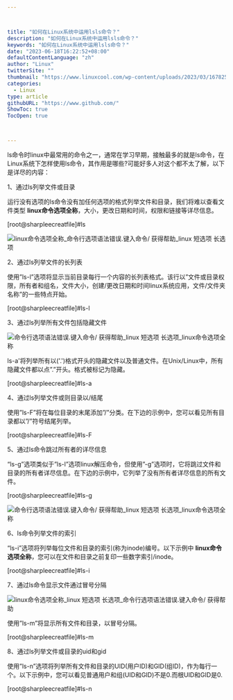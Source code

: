 ```yaml
---



title: "如何在Linux系统中运用lsls命令？"
description: "如何在Linux系统中运用lsls命令？"
keywords: "如何在Linux系统中运用lsls命令？"
date: "2023-06-18T16:22:52+08:00"
defaultContentLanguage: "zh"
author: "Linux"
twitterSite: ""
thumbnail: "https://www.linuxcool.com/wp-content/uploads/2023/03/1678255500330_0.png"
categories:
  - Linux
type: article
githubURL: "https://www.github.com/"
ShowToc: true
TocOpen: true



---
```


ls命令时linux中最常用的命令之一，通常在学习早期，接触最多的就是ls命令，在Linux系统下怎样使用ls命令，其作用是哪些?可能好多人对这个都不太了解，以下是详尽的内容：

1、通过ls列举文件或目录

运行没有选项的ls命令没有加任何选项的格式列举文件和目录，我们将难以查看文件类型 **linux命令选项全称**，大小，更改日期和时间，权限和链接等详尽信息。

[root@sharpleecreatfile]#ls

![linux命令选项全称_命令行选项语法错误.键入命令/ 获得帮助_linux 短选项 长选项](https://www.linuxcool.com/wp-content/uploads/2023/03/1678255500330_0.png)

2、通过ls列举文件的长列表

使用”ls-l”选项将显示当前目录每行一个内容的长列表格式。该行以”文件或目录权限，所有者和组名，文件大小，创建/更改日期和时间linux系统应用，文件/文件夹名称”的一些特点开始。

[root@sharpleecreatfile]#ls-l

3、通过ls列举所有文件包括隐藏文件

![命令行选项语法错误.键入命令/ 获得帮助_linux 短选项 长选项_linux命令选项全称](https://www.linuxcool.com/wp-content/uploads/2023/03/1678255500330_1.png)

ls-a'将列举所有以('.')格式开头的隐藏文件以及普通文件。在Unix/Linux中，所有隐藏文件都以点”.”开头。格式被标记为隐藏。

[root@sharpleecreatfile]#ls-a

4、通过ls列举文件或则目录以/结尾

使用”ls-F”将在每位目录的末尾添加”/”分类。在下边的示例中，您可以看见所有目录都以”/”符号结尾列举。

[root@sharpleecreatfile]#ls-F

5、通过ls命令跳过所有者的详尽信息

“ls-g”选项类似于”ls-l”选项linux解压命令，但使用”-g”选项时，它将跳过文件和目录的所有者详尽信息。在下边的示例中，它列举了没有所有者详尽信息的所有文件。

[root@sharpleecreatfile]#ls-g

![命令行选项语法错误.键入命令/ 获得帮助_linux 短选项 长选项_linux命令选项全称](https://www.linuxcool.com/wp-content/uploads/2023/03/1678255500330_2.png)

6、ls命令列举文件的索引

“ls-i”选项将列举每位文件和目录的索引(称为inode)编号。以下示例中 **linux命令选项全称**，您可以在文件和目录之前复印一些数字索引/inode。

[root@sharpleecreatfile]#ls-i

7、通过ls命令显示文件通过冒号分隔

![linux命令选项全称_linux 短选项 长选项_命令行选项语法错误.键入命令/ 获得帮助](https://www.linuxcool.com/wp-content/uploads/2023/03/1678255500330_3.jpg)

使用”ls-m”将显示所有文件和目录，以冒号分隔。

[root@sharpleecreatfile]#ls-m

8、通过ls列举文件或目录的uid和gid

使用”ls-n”选项将列举所有文件和目录的UID(用户ID)和GID(组ID)，作为每行一个。以下示例中，您可以看见普通用户和组(UID和GID)不是0.而根UID和GID是0.

[root@sharpleecreatfile]#ls-n